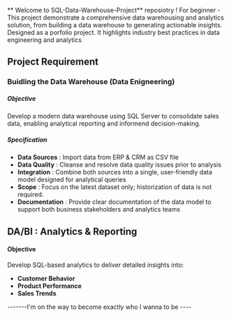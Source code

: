 ** Welcome to SQL-Data-Warehouse-Project** reposiotry !
For beginner - This project demonstrate a comprehensive data warehousing and analytics solution, from building a data warehouse to generating actionable insights. Designed as a porfolio project. It highlights industry best practices in data engineering and analytics

## Project Requirement 

### Buidling the Data Warehouse (Data Enigneering)
##### Objective 

Develop a modern data warehouse using SQL Server to consolidate sales data, enabling analytical reporting and informend decision-making.
##### Specification 
- **Data Sources** : Import data from ERP & CRM as CSV file  
- **Data Quality** : Cleanse and resolve data quality issues prior to analysis
- **Integration** : Combine both sources into a single, user-friendly data model designed for analytical queries
- **Scope** : Focus on the latest dataset only; historization of data is not required.
- **Documentation** : Provide clear documentation of the data model to support both business stakeholders and analytics teams
 
 ## DA/BI : Analytics & Reporting 
#### Objective 

Develop SQL-based analytics to deliver detailed insights into: 
- **Customer Behavior**
- **Product Performance** 
- **Sales Trends**

-------I'm on the way to become exactly who I wanna to be ----
